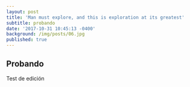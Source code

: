 ```yaml
---
layout: post
title: 'Man must explore, and this is exploration at its greatest'
subtitle: probando
date: '2017-10-31 10:45:13 -0400'
background: /img/posts/06.jpg
published: true
---
```

## Probando

Test de edición